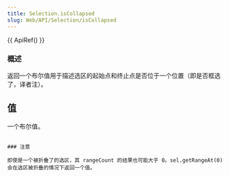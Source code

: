 ```yaml
---
title: Selection.isCollapsed
slug: Web/API/Selection/isCollapsed
---
```


{{ ApiRef() }}

### 概述

返回一个布尔值用于描述选区的起始点和终止点是否位于一个位置（即是否框选了，译者注）。

## 值

一个布尔值。
```

### 注意

即使是一个被折叠了的选区，其 rangeCount 的结果也可能大于 0。sel.getRangeAt(0) 会在选区被折叠的情况下返回一个值。
